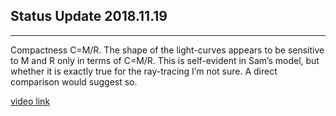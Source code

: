 ## Status Update 2018.11.19
---


Compactness C=M/R. The shape of the light-curves appears to be sensitive to M and R only in terms of C=M/R. This is self-evident in Sam’s model, but whether it is exactly true for the ray-tracing I’m not sure. A direct comparison would suggest so.

[video link](/Videos/run13.mp4)
